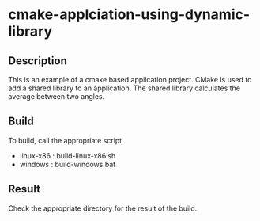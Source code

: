 # cmake-applciation-using-dynamic-library

## Description

This is an example of a cmake based application project.
CMake is used to add a shared library to an application.
The shared library calculates the average between two  angles.

## Build

To build, call the appropriate script
- linux-x86 : build-linux-x86.sh
- windows   : build-windows.bat

## Result

Check the appropriate directory for the result of the build.
